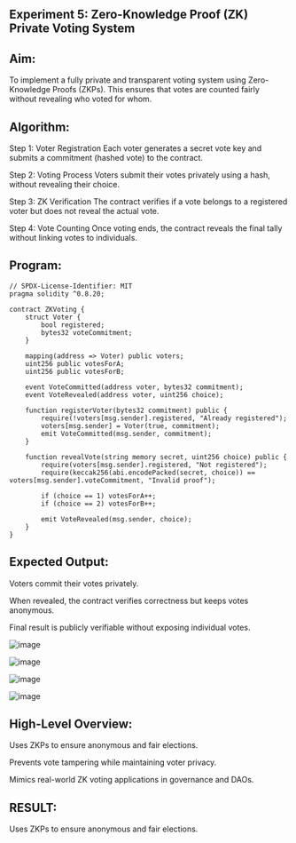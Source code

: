 ## Experiment 5: Zero-Knowledge Proof (ZK) Private Voting System
## Aim:
To implement a fully private and transparent voting system using Zero-Knowledge Proofs (ZKPs). This ensures that votes are counted fairly without revealing who voted for whom.

## Algorithm:
Step 1: Voter Registration Each voter generates a secret vote key and submits a commitment (hashed vote) to the contract.

Step 2: Voting Process Voters submit their votes privately using a hash, without revealing their choice.

Step 3: ZK Verification The contract verifies if a vote belongs to a registered voter but does not reveal the actual vote.

Step 4: Vote Counting Once voting ends, the contract reveals the final tally without linking votes to individuals.

## Program:
```
// SPDX-License-Identifier: MIT
pragma solidity ^0.8.20;

contract ZKVoting {
    struct Voter {
        bool registered;
        bytes32 voteCommitment;
    }

    mapping(address => Voter) public voters;
    uint256 public votesForA;
    uint256 public votesForB;

    event VoteCommitted(address voter, bytes32 commitment);
    event VoteRevealed(address voter, uint256 choice);

    function registerVoter(bytes32 commitment) public {
        require(!voters[msg.sender].registered, "Already registered");
        voters[msg.sender] = Voter(true, commitment);
        emit VoteCommitted(msg.sender, commitment);
    }

    function revealVote(string memory secret, uint256 choice) public {
        require(voters[msg.sender].registered, "Not registered");
        require(keccak256(abi.encodePacked(secret, choice)) == voters[msg.sender].voteCommitment, "Invalid proof");

        if (choice == 1) votesForA++;
        if (choice == 2) votesForB++;

        emit VoteRevealed(msg.sender, choice);
    }
}
```
## Expected Output:
Voters commit their votes privately.

When revealed, the contract verifies correctness but keeps votes anonymous.

Final result is publicly verifiable without exposing individual votes.

![image](https://github.com/user-attachments/assets/b534e87b-647a-4d2a-83eb-4651b6583df4)


![image](https://github.com/user-attachments/assets/ef0ea3d6-8256-4378-88fd-3c72285fb400)


![image](https://github.com/user-attachments/assets/be9bc439-fcbf-4df3-a633-1ded0258b6b2)

![image](https://github.com/user-attachments/assets/907bf58c-919f-4b44-9eb4-3d8549bdca45)

## High-Level Overview:
Uses ZKPs to ensure anonymous and fair elections.

Prevents vote tampering while maintaining voter privacy.

Mimics real-world ZK voting applications in governance and DAOs.

## RESULT:
Uses ZKPs to ensure anonymous and fair elections.
